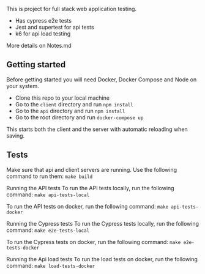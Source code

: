 This is project for full stack web application testing.

- Has cypress e2e tests
- Jest and supertest for api tests
- k6 for api load testing

More details on Notes.md

## Getting started

Before getting started you will need Docker, Docker Compose and Node on your system.

- Clone this repo to your local machine
- Go to the `client` directory and run `npm install`
- Go to the `api` directory and run `npm install`
- Go to the root directory and run `docker-compose up`

This starts both the client and the server with automatic reloading when saving.

## Tests

Make sure that api and client servers are running. Use the following command to run them: `make build`

Running the API tests
To run the API tests locally, run the following command: `make api-tests-local`

To run the API tests on docker, run the following command: `make api-tests-docker`

Running the Cypress tests
To run the Cypress tests locally, run the following command: `make e2e-tests-local`

To run the Cypress tests on docker, run the following command: `make e2e-tests-docker`

Running the Api load tests
To run the load tests on docker, run the following command: `make load-tests-docker`
